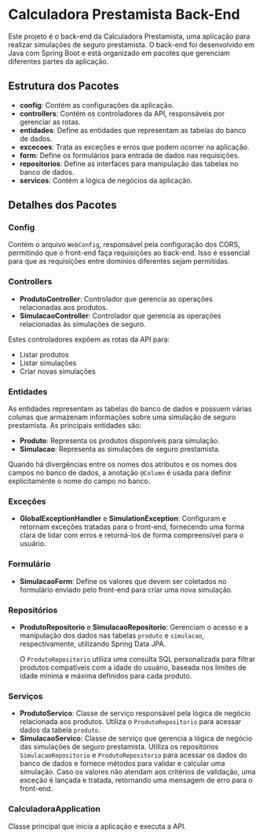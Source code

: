# Calculadora Prestamista Back-End

Este projeto é o back-end da Calculadora Prestamista, uma aplicação para realizar simulações de seguro prestamista. O back-end foi desenvolvido em Java com Spring Boot e está organizado em pacotes que gerenciam diferentes partes da aplicação.

## Estrutura dos Pacotes

- **config**: Contém as configurações da aplicação.
- **controllers**: Contém os controladores da API, responsáveis por gerenciar as rotas.
- **entidades**: Define as entidades que representam as tabelas do banco de dados.
- **excecoes**: Trata as exceções e erros que podem ocorrer na aplicação.
- **form**: Define os formulários para entrada de dados nas requisições.
- **repositorios**: Define as interfaces para manipulação das tabelas no banco de dados.
- **servicos**: Contém a lógica de negócios da aplicação.

## Detalhes dos Pacotes

### Config
Contém o arquivo `WebConfig`, responsável pela configuração dos CORS, permitindo que o front-end faça requisições ao back-end. Isso é essencial para que as requisições entre domínios diferentes sejam permitidas.

### Controllers
- **ProdutoController**: Controlador que gerencia as operações relacionadas aos produtos.
- **SimulacaoController**: Controlador que gerencia as operações relacionadas às simulações de seguro.

Estes controladores expõem as rotas da API para:
- Listar produtos
- Listar simulações
- Criar novas simulações

### Entidades
As entidades representam as tabelas do banco de dados e possuem várias colunas que armazenam informações sobre uma simulação de seguro prestamista. As principais entidades são:

- **Produto**: Representa os produtos disponíveis para simulação.
- **Simulacao**: Representa as simulações de seguro prestamista.

Quando há divergências entre os nomes dos atributos e os nomes dos campos no banco de dados, a anotação `@Column` é usada para definir explicitamente o nome do campo no banco.

### Exceções
- **GlobalExceptionHandler** e **SimulationException**: Configuram e retornam exceções tratadas para o front-end, fornecendo uma forma clara de lidar com erros e retorná-los de forma compreensível para o usuário.

### Formulário
- **SimulacaoForm**: Define os valores que devem ser coletados no formulário enviado pelo front-end para criar uma nova simulação.

### Repositórios
- **ProdutoRepositorio** e **SimulacaoRepositorio**: Gerenciam o acesso e a manipulação dos dados nas tabelas `produto` e `simulacao`, respectivamente, utilizando Spring Data JPA.

  O `ProdutoRepositorio` utiliza uma consulta SQL personalizada para filtrar produtos compatíveis com a idade do usuário, baseada nos limites de idade mínima e máxima definidos para cada produto.

### Serviços
- **ProdutoServico**: Classe de serviço responsável pela lógica de negócio relacionada aos produtos. Utiliza o `ProdutoRepositorio` para acessar dados da tabela `produto`.
- **SimulacaoServico**: Classe de serviço que gerencia a lógica de negócio das simulações de seguro prestamista. Utiliza os repositórios `SimulacaoRepositorio` e `ProdutoRepositorio` para acessar os dados do banco de dados e fornece métodos para validar e calcular uma simulação. Caso os valores não atendam aos critérios de validação, uma exceção é lançada e tratada, retornando uma mensagem de erro para o front-end.

### CalculadoraApplication
Classe principal que inicia a aplicação e executa a API.




